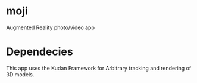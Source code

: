 # moji
Augmented Reality photo/video app



Dependecies
===
This app uses the Kudan Framework for Arbitrary tracking and rendering of 3D models.
